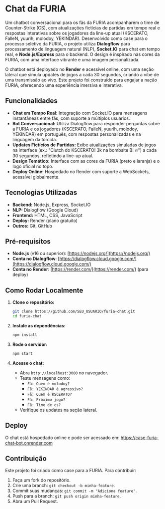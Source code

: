 # Chat da FURIA

Um chatbot conversacional para os fãs da FURIA acompanharem o time de Counter-Strike (CS), com atualizações fictícias de partidas em tempo real e respostas interativas sobre os jogadores da line-up atual (KSCERATO, FalleN, yuurih, molodoy, YEKINDAR). Desenvolvido como case para o processo seletivo da FURIA, o projeto utiliza **Dialogflow** para processamento de linguagem natural (NLP), **Socket.IO** para chat em tempo real, e **Node.js/Express** para o backend. O design é inspirado nas cores da FURIA, com uma interface vibrante e uma imagem personalizada.

O chatbot está deployado no **Render** e acessível online, com uma seção lateral que simula updates de jogos a cada 30 segundos, criando a vibe de uma transmissão ao vivo. Este projeto foi construído para engajar a nação FURIA, oferecendo uma experiência imersiva e interativa.

## Funcionalidades
- **Chat em Tempo Real:** Integração com Socket.IO para mensagens instantâneas entre fãs, com suporte a múltiplos usuários.
- **Bot Conversacional:** Utiliza Dialogflow para responder perguntas sobre a FURIA e os jogadores (KSCERATO, FalleN, yuurih, molodoy, YEKINDAR) em português, com respostas personalizadas e na linguagem da torcida.
- **Updates Fictícios de Partidas:** Exibe atualizações simuladas de jogos na interface (ex.: "Clutch do KSCERATO! 3k na bombsite B! 🔥") a cada 30 segundos, refletindo a line-up atual.
- **Design Temático:** Interface com as cores da FURIA (preto e laranja) e o logo oficial no topo.
- **Deploy Online:** Hospedado no Render com suporte a WebSockets, acessível globalmente.

## Tecnologias Utilizadas
- **Backend:** Node.js, Express, Socket.IO
- **NLP:** Dialogflow (Google Cloud)
- **Frontend:** HTML, CSS, JavaScript
- **Deploy:** Render (plano gratuito)
- **Outros:** Git, GitHub

## Pré-requisitos
- **Node.js** (v16 ou superior): [https://nodejs.org/](https://nodejs.org/)
- **Conta no Dialogflow**: [https://dialogflow.cloud.google.com/](https://dialogflow.cloud.google.com/)
- **Conta no Render**: [https://render.com/](https://render.com/) (para deploy)

## Como Rodar Localmente
1. **Clone o repositório:**
   ```bash
   git clone https://github.com/SEU_USUARIO/furia-chat.git
   cd furia-chat
   ```

2. **Instale as dependências:**
   ```bash
   npm install
   ```
3. **Rode o servidor:**
   ```bash
   npm start
   ```
4. **Acesse o chat:**
   - Abra `http://localhost:3000` no navegador.
   - Teste mensagens como:
     - `Fã: Quem é molodoy?`
     - `Fã: YEKINDAR é agressivo?`
     - `Fã: Quem é KSCERATO?`
     - `Fã: Próximo jogo?`
     - `Fã: Time de cs?`
   - Verifique os updates na seção lateral.

## Deploy
O chat está hospedado online e pode ser acessado em: https://case-furia-chat-bot.onrender.com

## Contribuição
Este projeto foi criado como case para a FURIA. Para contribuir:
1. Faça um fork do repositório.
2. Crie uma branch: `git checkout -b minha-feature`.
3. Commit suas mudanças: `git commit -m "Adiciona feature"`.
4. Push para a branch: `git push origin minha-feature`.
5. Abra um Pull Request.
